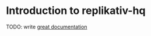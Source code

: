 # Introduction to replikativ-hq

TODO: write [great documentation](http://jacobian.org/writing/what-to-write/)
